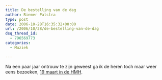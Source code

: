 ```yaml
---
title: De bestelling van de dag
author: Riemer Palstra
type: post
date: 2006-10-28T16:35:32+00:00
url: /2006/10/28/de-bestelling-van-de-dag
dsq_thread_id:
  - 796569773
categories:
  - Muziek

---
```

Na een paar jaar ontrouw te zijn geweest ga ik de heren toch maar weer eens bezoeken, [19 maart in de HMH][1].

 [1]: http://www.ticketmaster.nl/html/artist.htmI?l=NL&artist=TOTO
